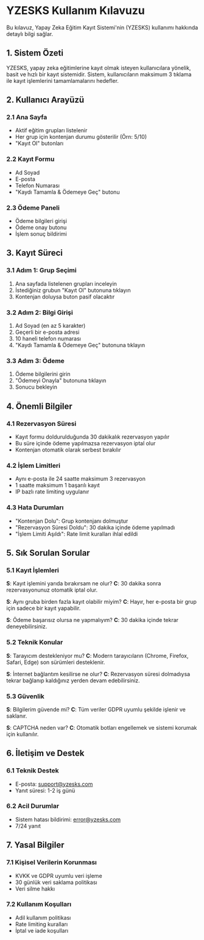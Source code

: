 # YZESKS Kullanım Kılavuzu

Bu kılavuz, Yapay Zeka Eğitim Kayıt Sistemi'nin (YZESKS) kullanımı hakkında detaylı bilgi sağlar.

## 1. Sistem Özeti

YZESKS, yapay zeka eğitimlerine kayıt olmak isteyen kullanıcılara yönelik, basit ve hızlı bir kayıt sistemidir. Sistem, kullanıcıların maksimum 3 tıklama ile kayıt işlemlerini tamamlamalarını hedefler.

## 2. Kullanıcı Arayüzü

### 2.1 Ana Sayfa
- Aktif eğitim grupları listelenir
- Her grup için kontenjan durumu gösterilir (Örn: 5/10)
- "Kayıt Ol" butonları

### 2.2 Kayıt Formu
- Ad Soyad
- E-posta
- Telefon Numarası
- "Kaydı Tamamla & Ödemeye Geç" butonu

### 2.3 Ödeme Paneli
- Ödeme bilgileri girişi
- Ödeme onay butonu
- İşlem sonuç bildirimi

## 3. Kayıt Süreci

### 3.1 Adım 1: Grup Seçimi
1. Ana sayfada listelenen grupları inceleyin
2. İstediğiniz grubun "Kayıt Ol" butonuna tıklayın
3. Kontenjan doluysa buton pasif olacaktır

### 3.2 Adım 2: Bilgi Girişi
1. Ad Soyad (en az 5 karakter)
2. Geçerli bir e-posta adresi
3. 10 haneli telefon numarası
4. "Kaydı Tamamla & Ödemeye Geç" butonuna tıklayın

### 3.3 Adım 3: Ödeme
1. Ödeme bilgilerini girin
2. "Ödemeyi Onayla" butonuna tıklayın
3. Sonucu bekleyin

## 4. Önemli Bilgiler

### 4.1 Rezervasyon Süresi
- Kayıt formu doldurulduğunda 30 dakikalık rezervasyon yapılır
- Bu süre içinde ödeme yapılmazsa rezervasyon iptal olur
- Kontenjan otomatik olarak serbest bırakılır

### 4.2 İşlem Limitleri
- Aynı e-posta ile 24 saatte maksimum 3 rezervasyon
- 1 saatte maksimum 1 başarılı kayıt
- IP bazlı rate limiting uygulanır

### 4.3 Hata Durumları
- "Kontenjan Dolu": Grup kontenjanı dolmuştur
- "Rezervasyon Süresi Doldu": 30 dakika içinde ödeme yapılmadı
- "İşlem Limiti Aşıldı": Rate limit kuralları ihlal edildi

## 5. Sık Sorulan Sorular

### 5.1 Kayıt İşlemleri
**S**: Kayıt işlemini yarıda bırakırsam ne olur?
**C**: 30 dakika sonra rezervasyonunuz otomatik iptal olur.

**S**: Aynı gruba birden fazla kayıt olabilir miyim?
**C**: Hayır, her e-posta bir grup için sadece bir kayıt yapabilir.

**S**: Ödeme başarısız olursa ne yapmalıyım?
**C**: 30 dakika içinde tekrar deneyebilirsiniz.

### 5.2 Teknik Konular
**S**: Tarayıcım destekleniyor mu?
**C**: Modern tarayıcıların (Chrome, Firefox, Safari, Edge) son sürümleri desteklenir.

**S**: İnternet bağlantım kesilirse ne olur?
**C**: Rezervasyon süresi dolmadıysa tekrar bağlanıp kaldığınız yerden devam edebilirsiniz.

### 5.3 Güvenlik
**S**: Bilgilerim güvende mi?
**C**: Tüm veriler GDPR uyumlu şekilde işlenir ve saklanır.

**S**: CAPTCHA neden var?
**C**: Otomatik botları engellemek ve sistemi korumak için kullanılır.

## 6. İletişim ve Destek

### 6.1 Teknik Destek
- E-posta: support@yzesks.com
- Yanıt süresi: 1-2 iş günü

### 6.2 Acil Durumlar
- Sistem hatası bildirimi: error@yzesks.com
- 7/24 yanıt

## 7. Yasal Bilgiler

### 7.1 Kişisel Verilerin Korunması
- KVKK ve GDPR uyumlu veri işleme
- 30 günlük veri saklama politikası
- Veri silme hakkı

### 7.2 Kullanım Koşulları
- Adil kullanım politikası
- Rate limiting kuralları
- İptal ve iade koşulları